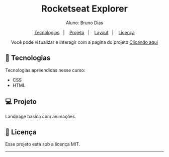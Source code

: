 <h1 align="center">Rocketseat Explorer</h1>

<p align="center">
Aluno: Bruno Dias<br>
</p>

<p align="center">
  <a href="#-tecnologias">Tecnologias</a>&nbsp;&nbsp;&nbsp;|&nbsp;&nbsp;&nbsp;
  <a href="#-projeto">Projeto</a>&nbsp;&nbsp;&nbsp;|&nbsp;&nbsp;&nbsp;
  <a href="#-layout">Layout</a>&nbsp;&nbsp;&nbsp;|&nbsp;&nbsp;&nbsp;
  <a href="#memo-licença">Licença</a>
</p>

<p align="center">
Você pode visualizar e interagir com a pagina do projeto <a href="" target="_blank">Clicando aqui </a>
</p>


## 🚀 Tecnologias

Tecnologias apreendidas nesse curso:

- CSS
- HTML

## 💻 Projeto

Landpage basica com animações.

## :memo: Licença

Esse projeto está sob a licença MIT.

---

